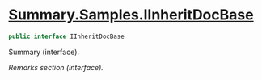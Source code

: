 # [Summary.Samples.IInheritDocBase](../src/Core/Samples/InheritDocSample.cs#L185)
```cs
public interface IInheritDocBase
```

Summary (interface).

_Remarks section (interface)._

